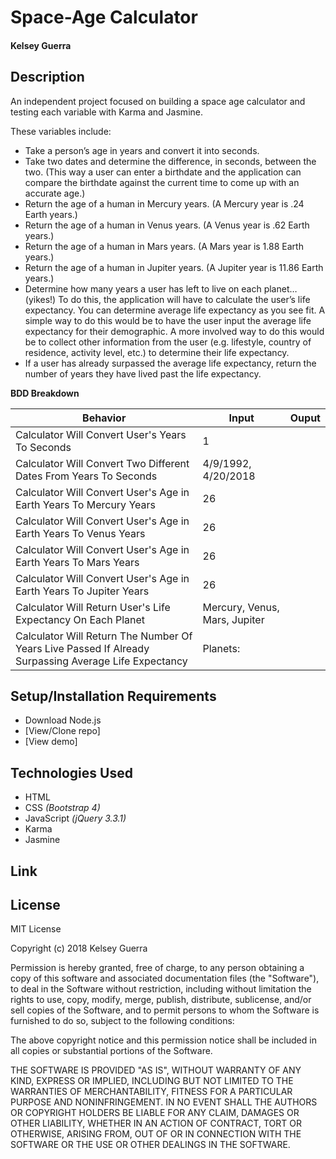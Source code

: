 # **Space-Age Calculator**

#### Kelsey Guerra

## Description

An independent project focused on building a space age calculator and testing each variable with Karma and Jasmine.

These variables include:

* Take a person’s age in years and convert it into seconds.
* Take two dates and determine the difference, in seconds, between the two. (This way a user can enter a birthdate and the application can compare the birthdate against the current time to come up with an accurate age.)
* Return the age of a human in Mercury years. (A Mercury year is .24 Earth years.)
* Return the age of a human in Venus years. (A Venus year is .62 Earth years.)
* Return the age of a human in Mars years. (A Mars year is 1.88 Earth years.)
* Return the age of a human in Jupiter years. (A Jupiter year is 11.86 Earth years.)
* Determine how many years a user has left to live on each planet… (yikes!) To do this, the application will have to calculate the user’s life expectancy. You can determine average life expectancy as you see fit. A simple way to do this would be to have the user input the average life expectancy for their demographic. A more involved way to do this would be to collect other information from the user (e.g. lifestyle, country of residence, activity level, etc.) to determine their life expectancy.
* If a user has already surpassed the average life expectancy, return the number of years they have lived past the life expectancy.

**BDD Breakdown**

Behavior | Input | Ouput
------------ | ------------- | -------------
Calculator Will Convert User's Years To Seconds | 1 | | | 3.154e+7 |
Calculator Will Convert Two Different Dates From Years To Seconds |4/9/1992, 4/20/2018| | |3.154e+7|
Calculator Will Convert User's Age in Earth Years To Mercury Years |26| | |(.24)|
Calculator Will Convert User's Age in Earth Years To Venus Years |26| | |(.62)|
Calculator Will Convert User's Age in Earth Years To Mars Years |26| | |(1.88)|
Calculator Will Convert User's Age in Earth Years To Jupiter Years |26| | |(11.86)|
Calculator Will Return User's Life Expectancy On Each Planet | Mercury, Venus, Mars, Jupiter| |Average Life Expectancy |
Calculator Will Return The Number Of Years Live Passed If Already Surpassing Average Life Expectancy | Planets: | | Number of Years |


## Setup/Installation Requirements

* Download Node.js
* [View/Clone repo]
* [View demo]

## Technologies Used

* HTML
* CSS _(Bootstrap 4)_
* JavaScript _(jQuery 3.3.1)_
* Karma
* Jasmine


## Link



## License

MIT License

Copyright (c) 2018 Kelsey Guerra

Permission is hereby granted, free of charge, to any person obtaining a copy
of this software and associated documentation files (the "Software"), to deal
in the Software without restriction, including without limitation the rights
to use, copy, modify, merge, publish, distribute, sublicense, and/or sell
copies of the Software, and to permit persons to whom the Software is
furnished to do so, subject to the following conditions:

The above copyright notice and this permission notice shall be included in all
copies or substantial portions of the Software.

THE SOFTWARE IS PROVIDED "AS IS", WITHOUT WARRANTY OF ANY KIND, EXPRESS OR
IMPLIED, INCLUDING BUT NOT LIMITED TO THE WARRANTIES OF MERCHANTABILITY,
FITNESS FOR A PARTICULAR PURPOSE AND NONINFRINGEMENT. IN NO EVENT SHALL THE
AUTHORS OR COPYRIGHT HOLDERS BE LIABLE FOR ANY CLAIM, DAMAGES OR OTHER
LIABILITY, WHETHER IN AN ACTION OF CONTRACT, TORT OR OTHERWISE, ARISING FROM,
OUT OF OR IN CONNECTION WITH THE SOFTWARE OR THE USE OR OTHER DEALINGS IN THE
SOFTWARE.

